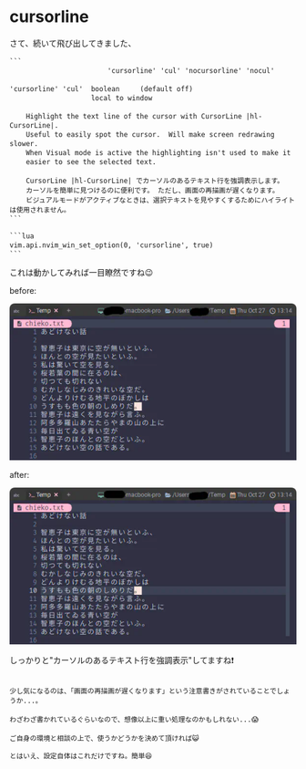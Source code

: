 # cursorline

さて、続いて飛び出してきました、

~~~admonish info title=":h cursorline"
```
			            'cursorline' 'cul' 'nocursorline' 'nocul'

'cursorline' 'cul'  boolean     (default off)
                    local to window

	Highlight the text line of the cursor with CursorLine |hl-CursorLine|.
	Useful to easily spot the cursor.  Will make screen redrawing slower.
	When Visual mode is active the highlighting isn't used to make it
	easier to see the selected text.

    CursorLine |hl-CursorLine| でカーソルのあるテキスト行を強調表示します。
    カーソルを簡単に見つけるのに便利です。 ただし、画面の再描画が遅くなります。
    ビジュアルモードがアクティブなときは、選択テキストを見やすくするためにハイライトは使用されません。
```
~~~

~~~admonish example title="options.lua"
```lua
vim.api.nvim_win_set_option(0, 'cursorline', true)
```
~~~

これは動かしてみれば一目瞭然ですね😉

before:

![cursorline1](img/cursorline-before.webp)

after:

![cursorline2](img/cursorline-after.webp)

しっかりと"カーソルのあるテキスト行を強調表示"してますね❗

```admonish note

少し気になるのは、「画面の再描画が遅くなります」という注意書きがされていることでしょうか...。

わざわざ書かれているぐらいなので、想像以上に重い処理なのかもしれない...😱

ご自身の環境と相談の上で、使うかどうかを決めて頂ければ😺
```

```admonish success
とはいえ、設定自体はこれだけですね。簡単😆
```
